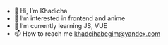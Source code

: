 - 👋 Hi, I’m Khadicha
- 👀 I’m interested in frontend and anime
- 🌱 I’m currently learning JS, VUE
- 📫 How to reach me khadcihabegim@yandex.com

<!---
KhadichaN/KhadichaN is a ✨ special ✨ repository because its `README.md` (this file) appears on your GitHub profile.
You can click the Preview link to take a look at your changes.
--->
